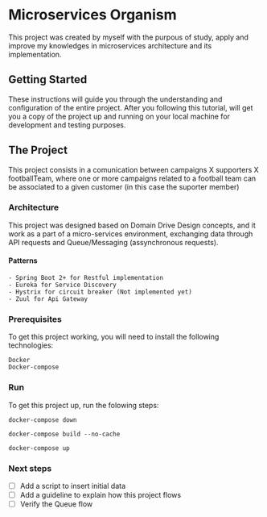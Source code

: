 # Microservices Organism
This project was created by myself with the purpous of study, apply and improve my knowledges in microservices architecture and its implementation.

## Getting Started
These instructions will guide you through the understanding and configuration of the entire project.
After you following this tutorial, will get you a copy of the project up and running on your local machine for development and testing purposes.

## The Project
This project consists in a comunication between campaigns X supporters X footballTeam, where one or more campaigns related to a football team can be associated to a given customer (in this case the suporter member)

### Architecture
This project was designed based on Domain Drive Design concepts, and it work as a part of a micro-services environment, exchanging data through API requests and Queue/Messaging (assynchronous requests).

#### Patterns

```
- Spring Boot 2+ for Restful implementation 
- Eureka for Service Discovery
- Hystrix for circuit breaker (Not implemented yet)
- Zuul for Api Gateway
```

### Prerequisites
To get this project working, you will need to install the following technologies:

```
Docker
Docker-compose
```

### Run
To get this project up, run the folowing steps:

```
docker-compose down

docker-compose build --no-cache

docker-compose up
```

### Next steps
- [ ] Add a script to insert initial data
- [ ] Add a guideline to explain how this project flows
- [ ] Verify the Queue flow 

